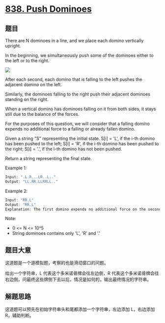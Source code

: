# [838. Push Dominoes](https://leetcode.com/problems/push-dominoes/)

## 题目

There are N dominoes in a line, and we place each domino vertically upright.

In the beginning, we simultaneously push some of the dominoes either to the left or to the right.

![](https://s3-lc-upload.s3.amazonaws.com/uploads/2018/05/18/domino.png)


After each second, each domino that is falling to the left pushes the adjacent domino on the left.

Similarly, the dominoes falling to the right push their adjacent dominoes standing on the right.

When a vertical domino has dominoes falling on it from both sides, it stays still due to the balance of the forces.

For the purposes of this question, we will consider that a falling domino expends no additional force to a falling or already fallen domino.

Given a string "S" representing the initial state. S[i] = 'L', if the i-th domino has been pushed to the left; S[i] = 'R', if the i-th domino has been pushed to the right; S[i] = '.', if the i-th domino has not been pushed.

Return a string representing the final state. 


Example 1:

```c
Input: ".L.R...LR..L.."
Output: "LL.RR.LLRRLL.."
```

Example 2:

```c
Input: "RR.L"
Output: "RR.L"
Explanation: The first domino expends no additional force on the second domino.
```


Note:

- 0 <= N <= 10^5
- String dominoes contains only 'L', 'R' and '.'


## 题目大意

这道题是一个道模拟题，考察的也是滑动窗口的问题。

给出一个字符串，L 代表这个多米诺骨牌会往左边倒，R 代表这个多米诺骨牌会往右边倒，问最终这些牌倒下去以后，情况是如何的，输出最终情况的字符串。

## 解题思路

这道题可以预先在初始字符串头和尾都添加一个字符串，左边添加 L，右边添加 R，辅助判断。

